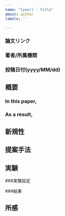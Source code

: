 ```yaml
---
name: "[year] : title"
about: author
labels: ''

---
```


### 論文リンク
### 著者/所属機関
### 投稿日付(yyyy/MM/dd)

## 概要
### In this paper,
### As a result,

## 新規性

## 提案手法

## 実験
###実験設定

###結果

## 所感
